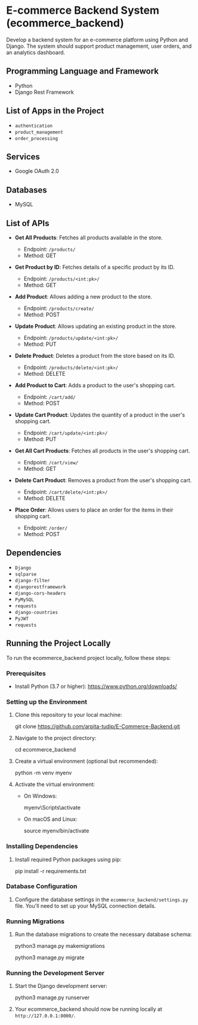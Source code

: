 # E-commerce Backend System  (ecommerce_backend)

Develop a backend system for an e-commerce platform using Python and Django. The system should support product management, user orders, and an analytics dashboard. 

## Programming Language and Framework
- Python
- Django Rest Framework

## List of Apps in the Project
- `authentication`
- `product_management`
- `order_processing`

## Services
- Google OAuth 2.0

## Databases
- MySQL

## List of APIs

- **Get All Products**: Fetches all products available in the store.
  - Endpoint: `/products/`
  - Method: GET

- **Get Product by ID**: Fetches details of a specific product by its ID.
  - Endpoint: `/products/<int:pk>/`
  - Method: GET

- **Add Product**: Allows adding a new product to the store.
  - Endpoint: `/products/create/`
  - Method: POST

- **Update Product**: Allows updating an existing product in the store.
  - Endpoint: `/products/update/<int:pk>/`
  - Method: PUT

- **Delete Product**: Deletes a product from the store based on its ID.
  - Endpoint: `/products/delete/<int:pk>/`
  - Method: DELETE


- **Add Product to Cart**: Adds a product to the user's shopping cart.
  - Endpoint: `/cart/add/`
  - Method: POST

- **Update Cart Product**: Updates the quantity of a product in the user's shopping cart.
  - Endpoint: `/cart/update/<int:pk>/`
  - Method: PUT

- **Get All Cart Products**: Fetches all products in the user's shopping cart.
  - Endpoint: `/cart/view/`
  - Method: GET

- **Delete Cart Product**: Removes a product from the user's shopping cart.
  - Endpoint: `/cart/delete/<int:pk>/`
  - Method: DELETE

- **Place Order**: Allows users to place an order for the items in their shopping cart.
  - Endpoint: `/order/`
  - Method: POST


## Dependencies

- `Django`
- `sqlparse`
- `django-filter`
- `djangorestframework`
- `django-cors-headers`
- `PyMySQL`
- `requests`
- `django-countries`
- `PyJWT`
- `requests`

## Running the Project Locally

To run the ecommerce_backend project locally, follow these steps:

### Prerequisites

- Install Python (3.7 or higher): https://www.python.org/downloads/

### Setting up the Environment

1. Clone this repository to your local machine:

   
   git clone https://github.com/arpita-tudip/E-Commerce-Backend.git
   

2. Navigate to the project directory:

   
   cd ecommerce_backend
   

3. Create a virtual environment (optional but recommended):

   
   python -m venv myenv
   

4. Activate the virtual environment:

   - On Windows:

     
     myenv\Scripts\activate
     

   - On macOS and Linux:

     
     source myenv/bin/activate
     

### Installing Dependencies

1. Install required Python packages using pip:

   
   pip install -r requirements.txt
   

### Database Configuration

1. Configure the database settings in the `ecommerce_backend/settings.py` file. You'll need to set up your MySQL connection details.

### Running Migrations

1. Run the database migrations to create the necessary database schema:
    
   python3 manage.py makemigrations
   

   
   python3 manage.py migrate
   

### Running the Development Server

1. Start the Django development server:

   
   python3 manage.py runserver
   

2. Your ecommerce_backend should now be running locally at `http://127.0.0.1:8000/`.


